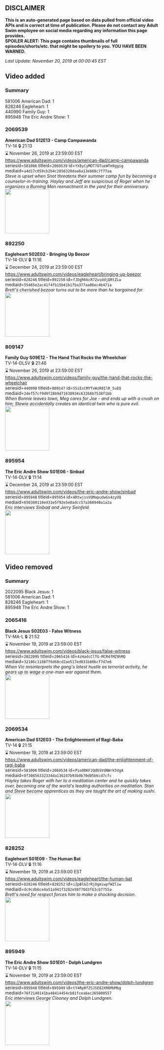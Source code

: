 ## DISCLAIMER
**This is an auto-generated page based on data pulled from official video APIs and is correct at time of publication. Please do not contact any Adult Swim employee on social media regarding any information this page provides.**  
**SPOILER ALERT: This page contains thumbnails of full episodes/shorts/etc. that might be spoilery to you. YOU HAVE BEEN WARNED.**  

_Last Update: November 20, 2019 at 00:00:45 EST_
## Video added
### Summary
581006 American Dad: 1  
828246 Eagleheart: 1  
440990 Family Guy: 1  
895948 The Eric Andre Show: 1  
### 2069539
**American Dad S12E13 - Camp Campawanda**  
TV-14 🔒 21:13  
⌛ November 26, 2019 at 23:59:00 EST  
https://www.adultswim.com/videos/american-dad/camp-campawanda  
seriesid=`581006` titleid=`2069539` id=`YX8yCyMDT7OTueWTm9ggig` mediaid=`a4d17c059cb2b4c2856320daa6a13eb68c7f77aa`  
_Steve is upset when Snot threatens their summer camp fun by becoming a counselor-in-training. Hayley and Jeff are suspicious of Roger when he organizes a Burning Man reenactment in the yard for their anniversary._  
<a href="https://i.cdn.turner.com/adultswim/big/image-upload/thumbnails/thumb-2_image-15187077902924.jpg"><img src="https://i.cdn.turner.com/adultswim/big/image-upload/thumbnails/thumb-2_image-15187077902924.jpg" height="144px" /></a>
### 892250
**Eagleheart S02E02 - Bringing Up Beezor**  
TV-14-DLV 🔒 11:16  
⌛ December 24, 2019 at 23:59:00 EST  
https://www.adultswim.com/videos/eagleheart/bringing-up-beezor  
seriesid=`828246` titleid=`892250` id=`fJDgR6kcR72usddjQRtZLw` mediaid=`55465e2ac41f4fb15b41b1fba377aa86ec4b471a`  
_Brett's cherished bezoar turns out to be more than he bargained for._  
<a href="https://i.cdn.turner.com/adultswim/big/video/episode-thumbs-16x9/eagleheart_cc_205_pt2-04.jpg"><img src="https://i.cdn.turner.com/adultswim/big/video/episode-thumbs-16x9/eagleheart_cc_205_pt2-04.jpg" height="144px" /></a>
### 809147
**Family Guy S09E12 - The Hand That Rocks the Wheelchair**  
TV-14-DLSV 🔒 21:46  
⌛ November 26, 2019 at 23:59:00 EST  
https://www.adultswim.com/videos/family-guy/the-hand-that-rocks-the-wheelchair  
seriesid=`440990` titleid=`809147` id=`SSiEsCMYTxWzR8IlR_SuEQ` mediaid=`2def57cf9d9f28b9d71638934c63266b7538f1bb`  
_When Bonnie leaves town, Meg cares for Joe - and ends up with a crush on him; Stewie accidentally creates an identical twin who is pure evil._  
<a href="https://i.cdn.turner.com/adultswim/big/image-upload/thumbnails/thumb-2_image-15203656369105.jpg"><img src="https://i.cdn.turner.com/adultswim/big/image-upload/thumbnails/thumb-2_image-15203656369105.jpg" height="144px" /></a>
### 895954
**The Eric Andre Show S01E06 - Sinbad**  
TV-14-DLV 🔒 11:14  
⌛ December 24, 2019 at 23:59:00 EST  
https://www.adultswim.com/videos/the-eric-andre-show/sinbad  
seriesid=`895948` titleid=`895954` id=`ARtwjssVQMapudwGs4zyUQ` mediaid=`650380118e431e5f92e5e8adcc57a360940a1a2a`  
_Eric interviews Sinbad and Jerry Seinfeld._  
<a href="https://i.cdn.turner.com/adultswim/big/video/episode-thumbs-16x9/ericandre_cc_106_pt2-03.jpg"><img src="https://i.cdn.turner.com/adultswim/big/video/episode-thumbs-16x9/ericandre_cc_106_pt2-03.jpg" height="144px" /></a>
## Video removed
### Summary
2022095 Black Jesus: 1  
581006 American Dad: 1  
828246 Eagleheart: 1  
895948 The Eric Andre Show: 1  
### 2065416
**Black Jesus S02E03 - False Witness**  
TV-MA-L 🔒 21:52  
⌛ November 19, 2019 at 23:59:00 EST  
https://www.adultswim.com/videos/black-jesus/false-witness  
seriesid=`2022095` titleid=`2065416` id=`4zHadcClTG-MCR4fMZ9hMQ` mediaid=`32186c11887f6d68cd2ae517ed031b80bcf7d7e6`  
_When Vic misinterprets the gang's latest hustle as terrorist activity, he gears up to wage a one-man war against them._  
<a href="https://i.cdn.turner.com/adultswim/big/video/false-witness/blackjesus_ep207_002_brqpis870aRDys7Sbs_2.jpg"><img src="https://i.cdn.turner.com/adultswim/big/video/false-witness/blackjesus_ep207_002_brqpis870aRDys7Sbs_2.jpg" height="144px" /></a>
### 2069534
**American Dad S12E03 - The Enlightenment of Ragi-Baba**  
TV-14 🔒 21:15  
⌛ November 19, 2019 at 23:59:00 EST  
https://www.adultswim.com/videos/american-dad/the-enlightenment-of-ragi-baba  
seriesid=`581006` titleid=`2069534` id=`Pio80KFJQd6SVdNWrk5VgA` mediaid=`8f30856332334da136247b93b0b70d05b6cd7cfc`  
_Hayley takes Roger with her to a meditation center and he quickly takes over, becoming one of the world's leading authorities on meditation. Stan and Steve become apprentices as they are taught the art of making sushi._  
<a href="https://i.cdn.turner.com/adultswim/big/image-upload/thumbnails/thumb-2_image-15175251844527.jpg"><img src="https://i.cdn.turner.com/adultswim/big/image-upload/thumbnails/thumb-2_image-15175251844527.jpg" height="144px" /></a>
### 828252
**Eagleheart S01E09 - The Human Bat**  
TV-14-DLV 🔒 11:16  
⌛ November 19, 2019 at 23:59:00 EST  
https://www.adultswim.com/videos/eagleheart/the-human-bat  
seriesid=`828246` titleid=`828252` id=`iZpBlGIrRjOgmiwpfWZliw` mediaid=`dc9cdb6ce4a51a941f3282e58f70d3f63cb7755a`  
_Brett's need for respect forces him to make a shocking decision._  
<a href="https://i.cdn.turner.com/adultswim/big/video/episode-thumbs-16x9/eagleheart_cc_106_pt1-05.jpg"><img src="https://i.cdn.turner.com/adultswim/big/video/episode-thumbs-16x9/eagleheart_cc_106_pt1-05.jpg" height="144px" /></a>
### 895949
**The Eric Andre Show S01E01 - Dolph Lundgren**  
TV-14-DLV 🔒 11:15  
⌛ November 19, 2019 at 23:59:00 EST  
https://www.adultswim.com/videos/the-eric-andre-show/dolph-lundgren  
seriesid=`895948` titleid=`895949` id=`tY4Rp0fZSJSE82XR6MUMbg` mediaid=`76f2140141ba40414454cb81fcea6ac265600557`  
_Eric interviews George Clooney and Dolph Lundgren._  
<a href="https://i.cdn.turner.com/adultswim/big/video/episode-thumbs-16x9/ericandre_cc_101_pt1-03.jpg"><img src="https://i.cdn.turner.com/adultswim/big/video/episode-thumbs-16x9/ericandre_cc_101_pt1-03.jpg" height="144px" /></a>
